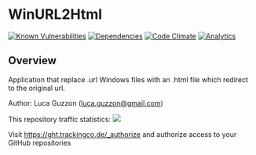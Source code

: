 # WinURL2Html
[![Known Vulnerabilities](https://snyk.io/test/github/lguzzon/winurl2html/7bb035d1a4d5d71c49f807f57fa5dcf07f3f9658/badge.svg)](https://snyk.io/test/github/lguzzon/winurl2html/7bb035d1a4d5d71c49f807f57fa5dcf07f3f9658)
[![Dependencies](https://david-dm.org/lguzzon/WinUrl2Html.png)](https://david-dm.org/lguzzon/WinUrl2Html)
[![Code Climate](https://codeclimate.com/github/lguzzon/WinUrl2Html.png)](https://codeclimate.com/github/lguzzon/WinUrl2Html)
[![Analytics](https://ga-beacon.appspot.com/UA-39987869-2/WinUrl2Html/readme)](https://github.com/lguzzon/WinUrl2Html)  

## Overview

Application that replace .url Windows files with an .html file which redirect to the original url.

Author: Luca Guzzon (luca.guzzon@gmail.com)

This repository traffic statistics:
[![](https://ght.trackingco.de/lguzzon/WinUrl2Html)](https://ght.trackingco.de/)

Visit https://ght.trackingco.de/_authorize and authorize access to your GitHub repositories
